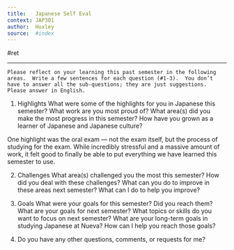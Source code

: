 ```yaml
---
title:   Japanese Self Eval
context: JAP301
author:  Huxley
source:  #index
---
```


#ret 

---


```
Please reflect on your learning this past semester in the following areas.  Write a few sentences for each question (#1-3).  You don’t have to answer all the sub-questions; they are just suggestions.  Please answer in English.
```

1) Highlights
What were some of the highlights for you in Japanese this semester?  What work are you most proud of?  What area(s) did you make the most progress in this semester?  How have you grown as a learner of Japanese and Japanese culture?

One highlight was the oral exam — not the exam itself, but the process of studying for the exam. While incredibly stressful and a massive amount of work, it felt good to finally be able to put everything we have learned this semester to use.


2) Challenges
What area(s) challenged you the most this semester?  How did you deal with these challenges?  What can you do to improve in these areas next semester?  What can I do to help you improve?

3) Goals
What were your goals for this semester?  Did you reach them?  What are your goals for next semester?  What topics or skills do you want to focus on next semester?  What are your long-term goals in studying Japanese at Nueva?  How can I help you reach those goals?

4) Do you have any other questions, comments, or requests for me?




















